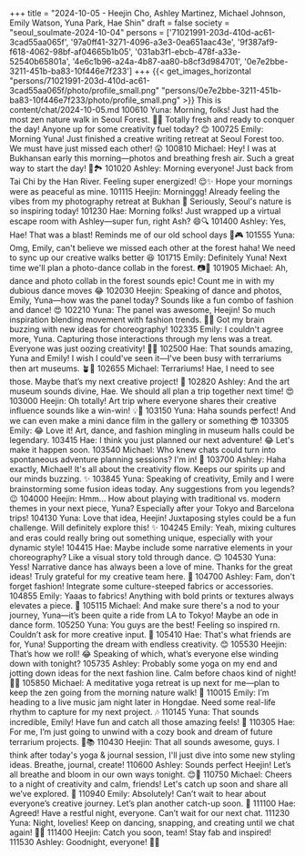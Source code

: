 +++
title = "2024-10-05 - Heejin Cho, Ashley Martinez, Michael Johnson, Emily Watson, Yuna Park, Hae Shin"
draft = false
society = "seoul_soulmate-2024-10-04"
persons = ['71021991-203d-410d-ac61-3cad55aa065f', '97a0ff41-3271-4096-a3e3-0ea651aac43e', '9f387af9-f618-4062-98bf-af04665b1b05', '031ab3f1-ebcb-478f-a33e-52540b65801a', '4e6c1b96-a24a-4b87-aa80-b8cf3d984701', '0e7e2bbe-3211-451b-ba83-10f446e7f233']
+++
{{< get_images_horizontal "persons/71021991-203d-410d-ac61-3cad55aa065f/photo/profile_small.png" "persons/0e7e2bbe-3211-451b-ba83-10f446e7f233/photo/profile_small.png" >}}
This is content/chat/2024-10-05.md
100610 Yuna: Morning, folks! Just had the most zen nature walk in Seoul Forest. 🌿🍂 Totally fresh and ready to conquer the day! Anyone up for some creativity fuel today? 😊
100725 Emily: Morning Yuna! Just finished a creative writing retreat at Seoul Forest too. We must have just missed each other! 😲
100810 Michael: Hey! I was at Bukhansan early this morning—photos and breathing fresh air. Such a great way to start the day! 📸🏞️
101020 Ashley: Morning everyone! Just back from Tai Chi by the Han River. Feeling super energized! 😌✨ Hope your mornings were as peaceful as mine.
101115 Heejin: Morninggg! Already feeling the vibes from my photography retreat at Bukhan 💫 Seriously, Seoul's nature is so inspiring today! 
101230 Hae: Morning folks! Just wrapped up a virtual escape room with Ashley—super fun, right Ash? 😄🔍
101400 Ashley: Yes, Hae! That was a blast! Reminds me of our old school days 🤣🎮
101555 Yuna: Omg, Emily, can't believe we missed each other at the forest haha! We need to sync up our creative walks better 😆
101715 Emily: Definitely Yuna! Next time we'll plan a photo-dance collab in the forest. 📷💃
101905 Michael: Ah, dance and photo collab in the forest sounds epic! Count me in with my dubious dance moves 😂
102030 Heejin: Speaking of dance and photos, Emily, Yuna—how was the panel today? Sounds like a fun combo of fashion and dance! 😍
102210 Yuna: The panel was awesome, Heejin! So much inspiration blending movement with fashion trends. 💃👗 Got my brain buzzing with new ideas for choreography!
102335 Emily: I couldn't agree more, Yuna. Capturing those interactions through my lens was a treat. Everyone was just oozing creativity! 📸✨
102500 Hae: That sounds amazing, Yuna and Emily! I wish I could've seen it—I've been busy with terrariums then art museums. 🪴🎨
102655 Michael: Terrariums! Hae, I need to see those. Maybe that’s my next creative project! 🌿
102820 Ashley: And the art museum sounds divine, Hae. We should all plan a trip together next time! 😍
103000 Heejin: Oh totally! Art trip where everyone shares their creative influence sounds like a win-win! 💡🎨
103150 Yuna: Haha sounds perfect! And we can even make a mini dance film in the gallery or something 😎
103305 Emily: 😂 Love it! Art, dance, and fashion mingling in museum halls could be legendary.
103415 Hae: I think you just planned our next adventure! 😂 Let's make it happen soon.
103540 Michael: Who knew chats could turn into spontaneous adventure planning sessions? I'm in! 🙌
103700 Ashley: Haha exactly, Michael! It's all about the creativity flow. Keeps our spirits up and our minds buzzing. ✨
103845 Yuna: Speaking of creativity, Emily and I were brainstorming some fusion ideas today. Any suggestions from you legends? 😉
104000 Heejin: Hmm… How about playing with traditional vs. modern themes in your next piece, Yuna? Especially after your Tokyo and Barcelona trips!
104130 Yuna: Love that idea, Heejin! Juxtaposing styles could be a fun challenge. Will definitely explore this! ✨
104245 Emily: Yeah, mixing cultures and eras could really bring out something unique, especially with your dynamic style!
104415 Hae: Maybe include some narrative elements in your choreography? Like a visual story told through dance. 😊
104530 Yuna: Yess! Narrative dance has always been a love of mine. Thanks for the great ideas! Truly grateful for my creative team here. 💙
104700 Ashley: Fam, don't forget fashion! Integrate some culture-steeped fabrics or accessories.
104855 Emily: Yaaas to fabrics! Anything with bold prints or textures always elevates a piece. 📸
105115 Michael: And make sure there's a nod to your journey, Yuna—it’s been quite a ride from LA to Tokyo! Maybe an ode in dance form.
105250 Yuna: You guys are the best! Feeling so inspired rn. Couldn’t ask for more creative input. 💓
105410 Hae: That's what friends are for, Yuna! Supporting the dream with endless creativity. 😊
105530 Heejin: That’s how we roll! 😂 Speaking of which, what’s everyone else winding down with tonight?
105735 Ashley: Probably some yoga on my end and jotting down ideas for the next fashion line. Calm before chaos kind of night! 🧘‍♀️
105850 Michael: A meditative yoga retreat is up next for me—plan to keep the zen going from the morning nature walk! 🧘
110015 Emily: I’m heading to a live music jam night later in Hongdae. Need some real-life rhythm to capture for my next project. 🎶
110145 Yuna: That sounds incredible, Emily! Have fun and catch all those amazing feels! 💃
110305 Hae: For me, I’m just going to unwind with a cozy book and dream of future terrarium projects. 🌿📚
110430 Heejin: That all sounds awesome, guys. I think after today's yoga & journal session, I'll just dive into some new styling ideas. Breathe, journal, create! 
110600 Ashley: Sounds perfect Heejin! Let’s all breathe and bloom in our own ways tonight. 😊🍃
110750 Michael: Cheers to a night of creativity and calm, friends! Let's catch up soon and share all we’ve explored. 🥂
110940 Emily: Absolutely! Can’t wait to hear about everyone’s creative journey. Let’s plan another catch-up soon. 📸
111100 Hae: Agreed! Have a restful night, everyone. Can’t wait for our next chat. 
111230 Yuna: Night, lovelies! Keep on dancing, snapping, and creating until we chat again! 💃💜
111400 Heejin: Catch you soon, team! Stay fab and inspired! 
111530 Ashley: Goodnight, everyone! 🌙✨
